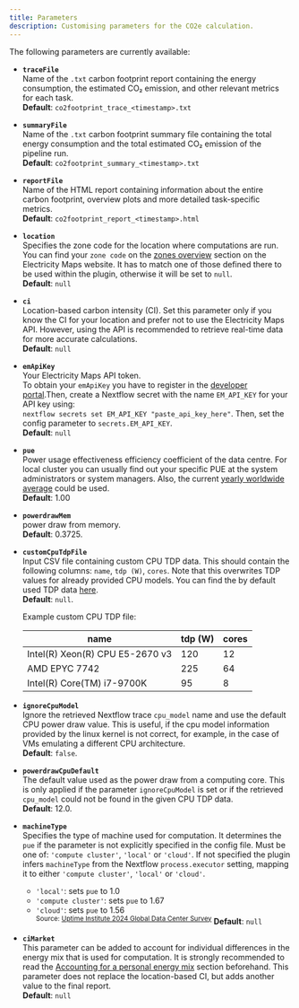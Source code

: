 ```yaml
---
title: Parameters
description: Customising parameters for the CO2e calculation.
---
```


The following parameters are currently available:

- **`traceFile`**  
  Name of the `.txt` carbon footprint report containing the energy consumption, the estimated CO₂ emission, and other relevant metrics for each task.  
  **Default**: `co2footprint_trace_<timestamp>.txt`

- **`summaryFile`**  
  Name of the `.txt` carbon footprint summary file containing the total energy consumption and the total estimated CO₂ emission of the pipeline run.  
  **Default**: `co2footprint_summary_<timestamp>.txt`

- **`reportFile`**  
  Name of the HTML report containing information about the entire carbon footprint, overview plots and more detailed task-specific metrics.  
  **Default**: `co2footprint_report_<timestamp>.html`

- **`location`**  
  Specifies the zone code for the location where computations are run. You can find your `zone code` on the [zones overview](https://portal.electricitymaps.com/docs/getting-started#zonesoverview) section on the Electricity Maps website. It has to match one of those defined there to be used within the plugin, otherwise it will be set to `null`.     
  **Default**:  `null`

- **`ci`**  
  Location-based carbon intensity (CI). Set this parameter only if you know the CI for your location and prefer not to use the Electricity Maps API. However, using the API is recommended to retrieve real-time data for more accurate calculations.  
  **Default**:  `null`

- **`emApiKey`**  
  Your Electricity Maps API token.  
  To obtain your `emApiKey` you have to register in the [developer portal](https://portal.electricitymaps.com).Then, create a Nextflow secret with the name `EM_API_KEY` for your API key using:  
  `nextflow secrets set EM_API_KEY "paste_api_key_here"`. Then, set the config parameter to `secrets.EM_API_KEY`.  
  **Default**: `null`

- **`pue`**  
  Power usage effectiveness efficiency coefficient of the data centre. For local cluster you can usually find out your specific PUE at the system administrators or system managers. Also, the current [yearly worldwide average](https://www.statista.com/statistics/1229367/data-center-average-annual-pue-worldwide/) could be used.  
  **Default**: 1.00

- **`powerdrawMem`**  
  power draw from memory.  
  **Default**: 0.3725.
  
- **`customCpuTdpFile`**  
  Input CSV file containing custom CPU TDP data. This should contain the following columns: `name`, `tdp (W)`, `cores`. Note that this overwrites TDP values for already provided CPU models. You can find the by default used TDP data [here](https://nextflow-io.github.io/nf-co2footprint/plugins/nf-co2footprint/src/resources/cpu_tdp_data/CPU_TDP_wikichip.csv).  
  **Default**: `null`.

    Example custom CPU TDP file:

    | name                            | tdp (W) | cores |
    |---------------------------------|---------|-------|
    | Intel(R) Xeon(R) CPU E5-2670 v3 | 120     | 12    |
    | AMD EPYC 7742                   | 225     | 64    |
    | Intel(R) Core(TM) i7-9700K      | 95      | 8     |

- **`ignoreCpuModel`**  
  Ignore the retrieved Nextflow trace `cpu_model` name and use the default CPU power draw value. This is useful, if the cpu model information provided by the linux kernel is not correct, for example, in the case of VMs emulating a different CPU architecture.  
  **Default**: `false`.

- **`powerdrawCpuDefault`**  
  The default value used as the power draw from a computing core.
  This is only applied if the parameter `ignoreCpuModel` is set or if the retrieved `cpu_model` could not be found in the given CPU TDP data.  
  **Default**: 12.0.
  
- **`machineType`**  
  Specifies the type of machine used for computation. It determines the `pue` if the parameter is not explicitly specified in the config file. Must be one of: `'compute cluster'`, `'local'` or `'cloud'`.
  If not specified the plugin infers `machineType` from the Nextflow `process.executor` setting, mapping it to either `'compute cluster'`, `'local'` or `'cloud'`.
    - `'local'`: sets `pue` to 1.0  
    - `'compute cluster'`: sets `pue` to 1.67
    - `'cloud'`: sets `pue` to 1.56  
      <sup>Source: [Uptime Institute 2024 Global Data Center Survey](https://datacenter.uptimeinstitute.com/rs/711-RIA-145/images/2024.GlobalDataCenterSurvey.Report.pdf)</sup>
  **Default**:  `null`

- **`ciMarket`**  
  This parameter can be added to account for individual differences in the energy mix that is used for computation. It is strongly recommended to read the [Accounting for a personal energy mix](configuration.md#accounting-for-a-personal-energy-mix)
  section beforehand. This parameter does not replace the location-based CI, but adds another value to the final report.  
  **Default**:  `null`
